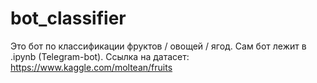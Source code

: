 # bot_classifier
Это бот по классификации фруктов / овощей / ягод. Сам бот лежит в .ipynb (Telegram-bot). Ссылка на датасет: https://www.kaggle.com/moltean/fruits
